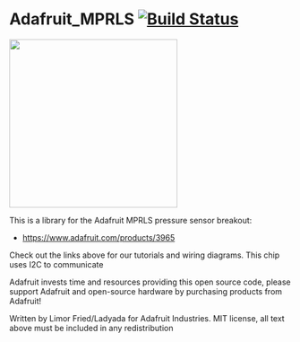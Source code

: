 # Adafruit_MPRLS [![Build Status](https://travis-ci.org/adafruit/Adafruit_MPRLS.svg?branch=master)](https://travis-ci.org/adafruit/Adafruit_MPRLS)

<img src="https://cdn-shop.adafruit.com/970x728/3965-00.jpg" height="300"/>

This is a library for the Adafruit MPRLS pressure sensor breakout:
  * https://www.adafruit.com/products/3965
 
Check out the links above for our tutorials and wiring diagrams. This chip uses I2C to communicate

Adafruit invests time and resources providing this open source code, please support Adafruit and open-source hardware by purchasing products from Adafruit!

Written by Limor Fried/Ladyada for Adafruit Industries.
MIT license, all text above must be included in any redistribution